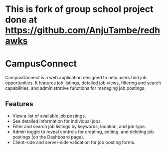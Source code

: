 # This is fork of group school project done at https://github.com/AnjuTambe/redhawks

# CampusConnect

CampusConnect is a web application designed to help users find job opportunities. It features job listings, detailed job views, filtering and search capabilities, and administrative functions for managing job postings.

## Features

*   View a list of available job postings.
*   See detailed information for individual jobs.
*   Filter and search job listings by keywords, location, and job type.
*   Admin toggle to reveal controls for creating, editing, and deleting job postings (on the Dashboard page).
*   Client-side and server-side validation for job posting forms.
